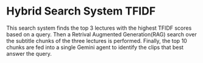 # Hybrid Search System TFIDF

This search system finds the top 3 lectures with the highest TFIDF scores based on a query. Then a Retrival Augmented Generation(RAG) search over the subtitle chunks of the three lectures is performed. Finally, the top 10 chunks are fed into a single Gemini agent to identify the clips that best answer the query.

